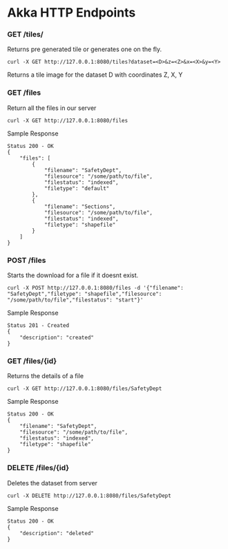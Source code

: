 # Akka HTTP Endpoints


### GET /tiles/
Returns pre generated
tile or generates one on the fly.
```
curl -X GET http://127.0.0.1:8080/tiles?dataset=<D>&z=<Z>&x=<X>&y=<Y> 
```
Returns a tile image for the dataset D with coordinates Z, X, Y

### GET /files 

Return all the files in our server
```
curl -X GET http://127.0.0.1:8080/files
```
Sample Response
```
Status 200 - OK
{
	"files": [
		{
			"filename": "SafetyDept",
			"filesource": "/some/path/to/file",
			"filestatus": "indexed",
			"filetype": "default"
		},
		{
			"filename": "Sections",
			"filesource": "/some/path/to/file",
			"filestatus": "indexed",
			"filetype": "shapefile"
		}
	]
}
```
### POST /files 
Starts the download for a file if it doesnt exist.

```
curl -X POST http://127.0.0.1:8080/files -d '{"filename": "SafetyDept","filetype": "shapefile","filesource": "/some/path/to/file","filestatus": "start"}'
```
Sample Response
```
Status 201 - Created
{
	"description": "created"
}
```

### GET /files/{id}  
Returns the details of a file
```
curl -X GET http://127.0.0.1:8080/files/SafetyDept
```
Sample Response
```
Status 200 - OK
{
	"filename": "SafetyDept",
	"filesource": "/some/path/to/file",
	"filestatus": "indexed",
	"filetype": "shapefile"
}
```
### DELETE /files/{id}
Deletes the dataset from server
```
curl -X DELETE http://127.0.0.1:8080/files/SafetyDept
```
Sample Response
```
Status 200 - OK
{
	"description": "deleted"
}
```
